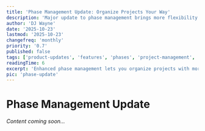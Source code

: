 ```yaml
---
title: 'Phase Management Update: Organize Projects Your Way'
description: 'Major update to phase management brings more flexibility and power to project organization in BuildOS.'
author: 'DJ Wayne'
date: '2025-10-23'
lastmod: '2025-10-23'
changefreq: 'monthly'
priority: '0.7'
published: false
tags: ['product-updates', 'features', 'phases', 'project-management', 'updates']
readingTime: 6
excerpt: 'Enhanced phase management lets you organize projects with more flexibility. Discover new phase features and improvements.'
pic: 'phase-update'
---
```


# Phase Management Update

*Content coming soon...*
